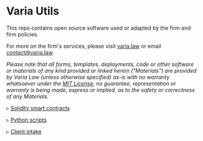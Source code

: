 # Varia Utils

This repo contains open source software used or adapted by the firm and firm policies. 

For more on the firm's services, please visit [varia.law](https://varia.law/) or email contact@varia.law. 

*Please note that all forms, templates, deployments, code or other software or materials of any kind provided or linked herein ("Materials") are provided by Varia Law (unless otherwise specified) as-is with no warranty whatsoever under the [MIT License](https://github.com/V4R14/firm_utils/blob/main/LICENSE); no guarantee, representation or warranty is being made, express or implied, as to the safety or correctness of any Materials.*

▹ [Solidity smart contracts](https://github.com/V4R14/firm_utils/tree/main/contracts)

▹ [Python scripts](https://github.com/V4R14/firm_utils/tree/main/scripts)

▹ [Client intake](https://github.com/V4R14/firm_utils/blob/main/Intake%20Process.md)
